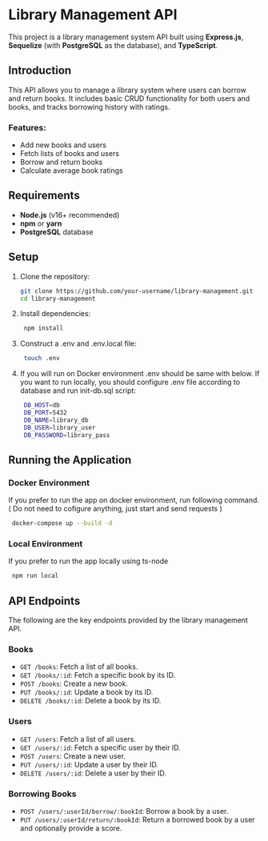 # Library Management API

This project is a library management system API built using **Express.js**, **Sequelize** (with **PostgreSQL** as the database), and **TypeScript**.

## Introduction

This API allows you to manage a library system where users can borrow and return books. It includes basic CRUD functionality for both users and books, and tracks borrowing history with ratings.

### Features:

- Add new books and users
- Fetch lists of books and users
- Borrow and return books
- Calculate average book ratings

## Requirements

- **Node.js** (v16+ recommended)
- **npm** or **yarn**
- **PostgreSQL** database

## Setup

1. Clone the repository:

   ```bash
   git clone https://github.com/your-username/library-management.git
   cd library-management
   ```

2. Install dependencies:

   ```bash
    npm install

   ```

3. Construct a .env and .env.local file:

   ```bash
    touch .env
   ```

4. If you will run on Docker environment .env should be same with below. If you want to run locally, you should configure .env file according to database and run init-db.sql script:

   ```bash
    DB_HOST=db
    DB_PORT=5432
    DB_NAME=library_db
    DB_USER=library_user
    DB_PASSWORD=library_pass

   ```

## Running the Application

### Docker Environment

If you prefer to run the app on docker environment, run following command. ( Do not need to cofigure anything, just start and send requests )

```bash
 docker-compose up --build -d

```

### Local Environment

If you prefer to run the app locally using ts-node

```bash
 npm run local

```

## API Endpoints

The following are the key endpoints provided by the library management API.

### Books

- `GET /books`: Fetch a list of all books.
- `GET /books/:id`: Fetch a specific book by its ID.
- `POST /books`: Create a new book.
- `PUT /books/:id`: Update a book by its ID.
- `DELETE /books/:id`: Delete a book by its ID.

### Users

- `GET /users`: Fetch a list of all users.
- `GET /users/:id`: Fetch a specific user by their ID.
- `POST /users`: Create a new user.
- `PUT /users/:id`: Update a user by their ID.
- `DELETE /users/:id`: Delete a user by their ID.

### Borrowing Books

- `POST /users/:userId/borrow/:bookId`: Borrow a book by a user.
- `PUT /users/:userId/return/:bookId`: Return a borrowed book by a user and optionally provide a score.
